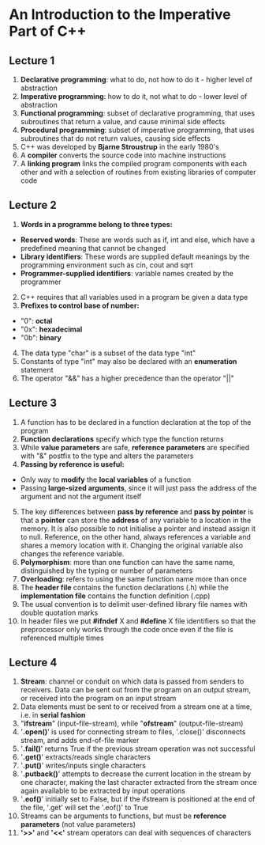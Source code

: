 # An Introduction to the Imperative Part of C++

## Lecture 1
1. **Declarative programming**: what to do, not how to do it - higher level of abstraction
2. **Imperative programming**: how to do it, not what to do - lower level of abstraction
3. **Functional programming**: subset of declarative programming, that uses subroutines that return a value, and cause minimal side effects
4. **Procedural programming**: subset of imperative programming, that uses subroutines that do not return values, causing side effects
5. C++ was developed by **Bjarne Stroustrup** in the early 1980's
6. A **compiler** converts the source code into machine instructions
7. A **linking program** links the compiled program components with each other and with a selection of routines from existing libraries of computer code

## Lecture 2
1. **Words in a programme belong to three types:**
* **Reserved words**: These are words such as if, int and else, which have a predefined meaning that cannot be changed
* **Library identifiers**: These words are supplied default meanings by the programming environment such as cin, cout and sqrt
* **Programmer-supplied identifiers**: variable names created by the programmer
2. C++ requires that all variables used in a program be given a data type
3. **Prefixes to control base of number:**
* "0": **octal**
* "0x": **hexadecimal**
* "0b": **binary**
4. The data type "char" is a subset of the data type "int"
5. Constants of type "int" may also be declared with an **enumeration** statement
6. The operator "&&" has a higher precedence than the operator "||"

## Lecture 3
1. A function has to be declared in a function declaration at the top of the program
2. **Function declarations** specify which type the function returns
3. While **value parameters** are safe, **reference parameters** are specified with "&" postfix to the type and alters the parameters
4. **Passing by reference is useful:**
* Only way to **modify** the **local variables** of a function
* Passing **large-sized arguments**, since it will just pass the address of the argument and not the argument itself
5. The key differences between **pass by reference** and **pass by pointer** is that a **pointer** can store the **address** of any variable to a location in the memory. It is also possible to not initialise a pointer and instead assign it to null. Reference, on the other hand, always references a variable and shares a memory location with it. Changing the original variable also changes the reference variable.
6. **Polymorphism**: more than one function can have the same name, distinguished by the typing or number of parameters
7. **Overloading**: refers to using the same function name more than once
8. The **header file** contains the function declarations (.h) while the **implementation file** contains the function definition (.cpp)
9. The usual convention is to delimit user-defined library file names with double quotation marks
10. In header files we put **#ifndef** X and **#define** X file identifiers so that the preprocessor only works through the code once even if the file is referenced multiple times

## Lecture 4
1. **Stream**: channel or conduit on which data is passed from senders to receivers. Data can be sent out from the program on an output stream, or received into the program on an input stream
2. Data elements must be sent to or received from a stream one at a time, i.e. in **serial fashion**
3. "**ifstream**" (input-file-stream), while "**ofstream**" (output-file-stream)
4. '**.open()**' is used for connecting stream to files, '.close()' disconnects stream, and adds end-of-file marker
5. '**.fail()**' returns True if the previous stream operation was not successful
6. '**.get()**' extracts/reads single characters
7. '**.put()**' writes/inputs single characters
8. '**.putback()**' attempts to decrease the current location in the stream by one character, making the last character extracted from the stream once again available to be extracted by input operations
9. '**.eof()**' initially set to False, but if the ifstream is positioned at the end of the file, '.get' will set the '.eof()' to True
10. Streams can be arguments to functions, but must be **reference parameters** (not value parameters)
11. **'>>'** and **'<<'** stream operators can deal with sequences of characters 
